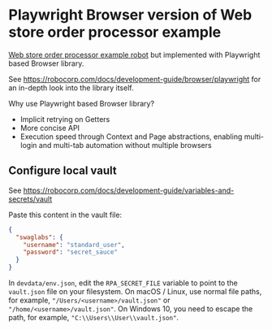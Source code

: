 # Playwright Browser version of Web store order processor example

[Web store order processor example robot](https://github.com/robocorp/example-web-store-order-processor) but implemented with Playwright based Browser library.

See https://robocorp.com/docs/development-guide/browser/playwright for an in-depth look into the library itself.

Why use Playwright based Browser library?

- Implicit retrying on Getters
- More concise API
- Execution speed through Context and Page abstractions, enabling multi-login and multi-tab automation without multiple browsers

## Configure local vault

See https://robocorp.com/docs/development-guide/variables-and-secrets/vault

Paste this content in the vault file:

```json
{
  "swaglabs": {
    "username": "standard_user",
    "password": "secret_sauce"
  }
}
```

In `devdata/env.json`, edit the `RPA_SECRET_FILE` variable to point to the
`vault.json` file on your filesystem. On macOS / Linux, use normal file paths,
for example, `"/Users/<username>/vault.json"` or `"/home/<username>/vault.json"`.
On Windows 10, you need to escape the path, for example, `"C:\\Users\\User\\vault.json"`.
